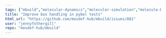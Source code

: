 ```yaml
---
tags: ["mbuild","molecular-dynamics","molecular-simulation","molecule-builder","mosdef","python"]
title: "Improve box handling in pybel tests"
html_url: "https://github.com/mosdef-hub/mbuild/issues/881"
user: "jennyfothergill"
repo: "mosdef-hub/mbuild"
---
```


